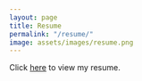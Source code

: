 ```yaml
---
layout: page
title: Resume
permalink: "/resume/"
image: assets/images/resume.png
---
```


<p>Click <a href="">here</a> to view my resume.</p>
